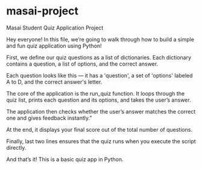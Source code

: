 # masai-project
Masai Student Quiz Application Project

Hey everyone! In this file, we’re going to walk through how to build a simple and fun quiz application using Python!

First, we define our quiz questions as a list of dictionaries. Each dictionary contains a question, a list of options, and the correct answer.

Each question looks like this — it has a 'question', a set of 'options' labeled A to D, and the correct answer's letter.

The core of the application is the run_quiz function. It loops through the quiz list, prints each question and its options, and takes the user’s answer.

The application then checks whether the user’s answer matches the correct one and gives feedback instantly.”

At the end, it displays your final score out of the total number of questions.

Finally, last two lines ensures that the quiz runs when you execute the script directly.

And that’s it! This is a basic quiz app in Python.
